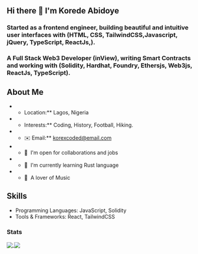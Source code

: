 ## Hi there 👋 I'm Korede Abidoye 
### Started as a frontend engineer, building beautiful and intuitive user interfaces with (HTML, CSS, TailwindCSS,Javascript, jQuery, TypeScript, ReactJs,).
### A Full Stack Web3 Developer (inView), writing Smart Contracts and working with (Solidity, Hardhat, Foundry, Ethersjs, Web3js, ReactJs, TypeScript).

## About Me
- * Location:** Lagos, Nigeria
- * Interests:** Coding, History, Football, Hiking.
- * ✉️  Email:** korexcoded@email.com
- * 🚀  I'm open for collaborations and jobs
- * 🧠  I'm currently learning Rust language
- * 🎵  A lover of Music

## Skills
- Programming Languages: JavaScript, Solidity
- Tools & Frameworks: React, TailwindCSS

### Stats

<a href="https://github.com/anuraghazra/github-readme-stats">
  <img align="center" src="https://github-readme-stats.vercel.app/api?username=signor1&show_icons=true&theme=transparent" />
</a>
<a href="https://github.com/anuraghazra/github-readme-stats">
  <img align="center" src="https://github-readme-stats.vercel.app/api/top-langs/?username=signor1&langs_count=8&layout=compact&theme=transparent" />
</a>

<!--
**Koded247/koded247** is a ✨ _special_ ✨ repository because its `README.md` (this file) appears on your GitHub profile.

Here are some ideas to get you started:

- 🔭 I’m currently working on ...
- 🌱 I’m currently learning ...
- 👯 I’m looking to collaborate on ...
- 🤔 I’m looking for help with ...
- 💬 Ask me about ...
- 📫 How to reach me: ...
- 😄 Pronouns: ...
- ⚡ Fun fact: ...

